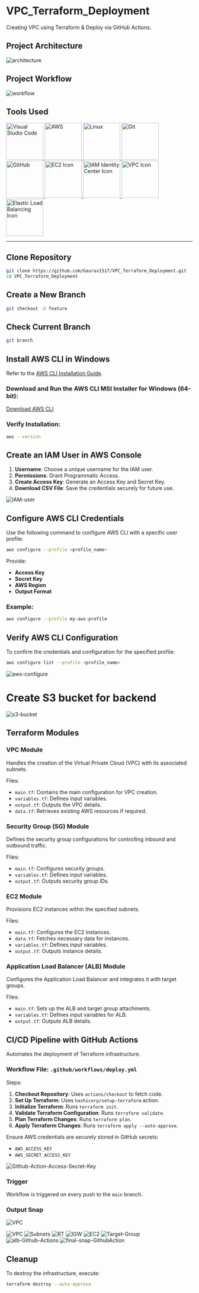 # VPC_Terraform_Deployment

Creating VPC using Terraform & Deploy via GitHub Actions.

## Project Architecture
![architecture](Snap/architecture.png)

## Project Workflow
![workflow](Snap/workflow.png)

## Tools Used

<a href="https://code.visualstudio.com/">
  <img src="https://www.svgrepo.com/show/452129/vs-code.svg" alt="Visual Studio Code" width="100">
</a>
<a href="https://aws.amazon.com">
  <img src="https://www.svgrepo.com/show/376356/aws.svg" alt="AWS" width="100">
</a>
<a href="https://www.kernel.org">
  <img src="https://www.svgrepo.com/show/354004/linux-tux.svg" alt="Linux" width="100">
</a>
<a href="https://git-scm.com">
  <img src="https://www.svgrepo.com/show/452210/git.svg" alt="Git" width="100">
</a>
<a href="https://github.com">
  <img src="https://www.svgrepo.com/show/475654/github-color.svg" alt="GitHub" width="100">
</a>
<a href="https://icon.icepanel.io/AWS/svg/Compute/EC2.svg">
  <img src="https://icon.icepanel.io/AWS/svg/Compute/EC2.svg" alt="EC2 Icon" width="100">
</a>
<a href="https://icon.icepanel.io/AWS/svg/Security-Identity-Compliance/IAM-Identity-Center.svg">
  <img src="https://icon.icepanel.io/AWS/svg/Security-Identity-Compliance/IAM-Identity-Center.svg" alt="IAM Identity Center Icon" width="100">
</a>
<a href="https://icon.icepanel.io/AWS/svg/Networking-Content-Delivery/Virtual-Private-Cloud.svg">
  <img src="https://icon.icepanel.io/AWS/svg/Networking-Content-Delivery/Virtual-Private-Cloud.svg" alt="VPC Icon" width="100">
</a>
<a href="https://icon.icepanel.io/AWS/svg/Networking-Content-Delivery/Elastic-Load-Balancing.svg">
  <img src="https://icon.icepanel.io/AWS/svg/Networking-Content-Delivery/Elastic-Load-Balancing.svg" alt="Elastic Load Balancing Icon" width="100">
</a>

---

## Clone Repository
```bash
git clone https://github.com/Gaurav1517/VPC_Terraform_Deployment.git
cd VPC_Terraform_Deployment
```

## Create a New Branch
```bash
git checkout -b feature
```

## Check Current Branch
```bash
git branch
```

## Install AWS CLI in Windows
Refer to the [AWS CLI Installation Guide](https://docs.aws.amazon.com/cli/latest/userguide/getting-started-install.html).

### Download and Run the AWS CLI MSI Installer for Windows (64-bit):
[Download AWS CLI](https://awscli.amazonaws.com/AWSCLIV2.msi)

### Verify Installation:
```bash
aws --version
```

## Create an IAM User in AWS Console
1. **Username**: Choose a unique username for the IAM user.
2. **Permissions**: Grant Programmatic Access.
3. **Create Access Key**: Generate an Access Key and Secret Key.
4. **Download CSV File**: Save the credentials securely for future use.

![IAM-user](Snap/IAM-user.png)

## Configure AWS CLI Credentials
Use the following command to configure AWS CLI with a specific user profile:
```bash
aws configure --profile <profile_name>
```
Provide:
- **Access Key**
- **Secret Key**
- **AWS Region**
- **Output Format**

### Example:
```bash
aws configure --profile my-aws-profile
```

## Verify AWS CLI Configuration
To confirm the credentials and configuration for the specified profile:
```bash
aws configure list --profile <profile_name>
```
![aws-configure](Snap/aws-configure.png)

# Create S3 bucket for backend 
![s3-bucket](Snap/s3-bucket.png)

## Terraform Modules

### VPC Module
Handles the creation of the Virtual Private Cloud (VPC) with its associated subnets.

Files:
- `main.tf`: Contains the main configuration for VPC creation.
- `variables.tf`: Defines input variables.
- `output.tf`: Outputs the VPC details.
- `data.tf`: Retrieves existing AWS resources if required.

### Security Group (SG) Module
Defines the security group configurations for controlling inbound and outbound traffic.

Files:
- `main.tf`: Configures security groups.
- `variables.tf`: Defines input variables.
- `output.tf`: Outputs security group IDs.

### EC2 Module
Provisions EC2 instances within the specified subnets.

Files:
- `main.tf`: Configures the EC2 instances.
- `data.tf`: Fetches necessary data for instances.
- `variables.tf`: Defines input variables.
- `output.tf`: Outputs instance details.

### Application Load Balancer (ALB) Module
Configures the Application Load Balancer and integrates it with target groups.

Files:
- `main.tf`: Sets up the ALB and target group attachments.
- `variables.tf`: Defines input variables for ALB.
- `output.tf`: Outputs ALB details.

## CI/CD Pipeline with GitHub Actions
Automates the deployment of Terraform infrastructure.

### Workflow File: `.github/workflows/deploy.yml`
Steps:
1. **Checkout Repository**: Uses `actions/checkout` to fetch code.
2. **Set Up Terraform**: Uses `hashicorp/setup-terraform` action.
3. **Initialize Terraform**: Runs `terraform init`.
4. **Validate Terraform Configuration**: Runs `terraform validate`.
5. **Plan Terraform Changes**: Runs `terraform plan`.
6. **Apply Terraform Changes**: Runs `terraform apply --auto-approve`.

Ensure AWS credentials are securely stored in GitHub secrets:
- `AWS_ACCESS_KEY`
- `AWS_SECRET_ACCESS_KEY`

![Github-Action-Access-Secret-Key](Snap/github-acess-secert-key.png)

### Trigger
Workflow is triggered on every push to the `main` branch.

### Output Snap

![VPC](Snap/github-action-workflow.png)

![VPC](Snap/VPC.png)
![Subnets](Snap/Subnets.png)
![RT](Snap/Route-Table.png)
![IGW](Snap/IGW.png)
![EC2](Snap/EC2.png)
![Target-Group](Snap/Target-Group.png)
![alb-Github-Actions](Snap/alb-Github-Actions.png)
![final-snap-GithubAction](Snap/final-snap-GitHubAction.png)


## Cleanup
To destroy the infrastructure, execute:
```bash
terraform destroy --auto-approve
```


